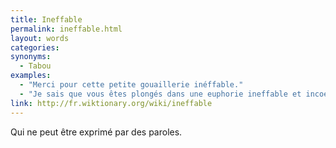 ```yaml
---
title: Ineffable
permalink: ineffable.html
layout: words
categories:
synonyms:
  - Tabou
examples:
  - "Merci pour cette petite gouaillerie inéffable."
  - "Je sais que vous êtes plongés dans une euphorie ineffable et incoercible..."
link: http://fr.wiktionary.org/wiki/ineffable
---
```


Qui ne peut être exprimé par des paroles.

